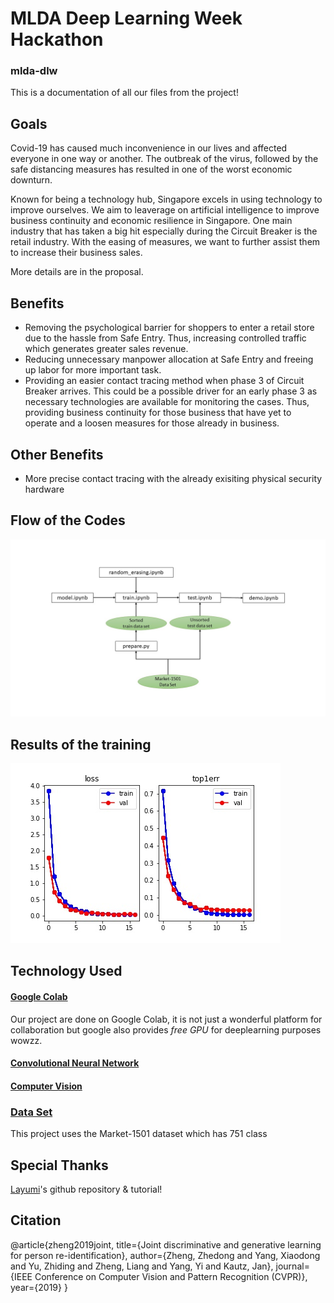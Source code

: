 
# MLDA Deep Learning Week Hackathon
### mlda-dlw
This is a documentation of all our files from the project! 

## Goals
Covid-19 has caused much inconvenience in our lives and affected everyone in one way or another. The outbreak of the virus, followed by the safe distancing measures has
resulted in one of the worst economic downturn.

Known for being a technology hub, Singapore excels in using technology to improve ourselves.
We aim to leaverage on artificial intelligence to improve business continuity and economic resilience in Singapore. 
One main industry that has taken a big hit especially during the Circuit Breaker is the retail industry.
With the easing of measures, we want to further assist them to increase their business sales. 

More details are in the proposal.

## Benefits
- Removing the psychological barrier for shoppers to enter a retail store due to the hassle from Safe Entry.
  Thus, increasing controlled traffic which generates greater sales revenue. 
- Reducing unnecessary manpower allocation at Safe Entry and freeing up labor for more important task.  
- Providing an easier contact tracing method when phase 3 of Circuit Breaker arrives.
  This could be a possible driver for an early phase 3 as necessary technologies are available for monitoring the cases.
  Thus, providing business continuity for those business that have yet to operate and a loosen measures for those already in business.
## Other Benefits
- More precise contact tracing with the already exisiting physical security hardware

## Flow of the Codes
![alt text](https://github.com/mlda-weiren/mlda-dlw/blob/main/Flowchart.jpg)

## Results of the training
![alt text](https://github.com/mlda-weiren/mlda-dlw/blob/main/train.jpg)


## Technology Used

#### [Google Colab](https://www.google.com/url?sa=t&rct=j&q=&esrc=s&source=web&cd=&cad=rja&uact=8&ved=2ahUKEwiw2P6AsbzsAhWFheYKHTYuBsMQFjAAegQIDhAD&url=https%3A%2F%2Fcolab.research.google.com%2F&usg=AOvVaw3A5aPK2kLFzKOzb6sOckVw)
Our project are done on Google Colab, it is not just a wonderful platform for collaboration but google also provides *free GPU* for deeplearning purposes wowzz.

#### [Convolutional Neural Network](https://www.sciencedirect.com/topics/engineering/convolutional-neural-network)

#### [Computer Vision](https://machinelearningmastery.com/what-is-computer-vision/)

### [Data Set](https://github.com/mlda-weiren/mlda-dlw/blob/main/dataset_download)
This project uses the Market-1501 dataset which has 751 class


## Special Thanks
[Layumi](https://github.com/layumi/Person_reID_baseline_pytorch)'s github repository & tutorial!

## Citation 
@article{zheng2019joint,
  title={Joint discriminative and generative learning for person re-identification},
  author={Zheng, Zhedong and Yang, Xiaodong and Yu, Zhiding and Zheng, Liang and Yang, Yi and Kautz, Jan},
  journal={IEEE Conference on Computer Vision and Pattern Recognition (CVPR)},
  year={2019}
}
